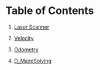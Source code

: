 # Table of Contents

1. [Laser Scanner](https://github.com/wildenali/ROS_Turlebot3_Simulation/tree/master/turtlebot3_wilden/src/A_LaserScanner)

2. [Velocity](https://github.com/wildenali/ROS_Turlebot3_Simulation/tree/master/turtlebot3_wilden/src/B_Velocity)

3. [Odometry](https://github.com/wildenali/ROS_Turlebot3_Simulation/tree/master/turtlebot3_wilden/src/C_Odometry)

4. [D_MazeSolving](https://github.com/wildenali/ROS_Turlebot3_Simulation/tree/master/turtlebot3_wilden/src/D_MazeSolving)
